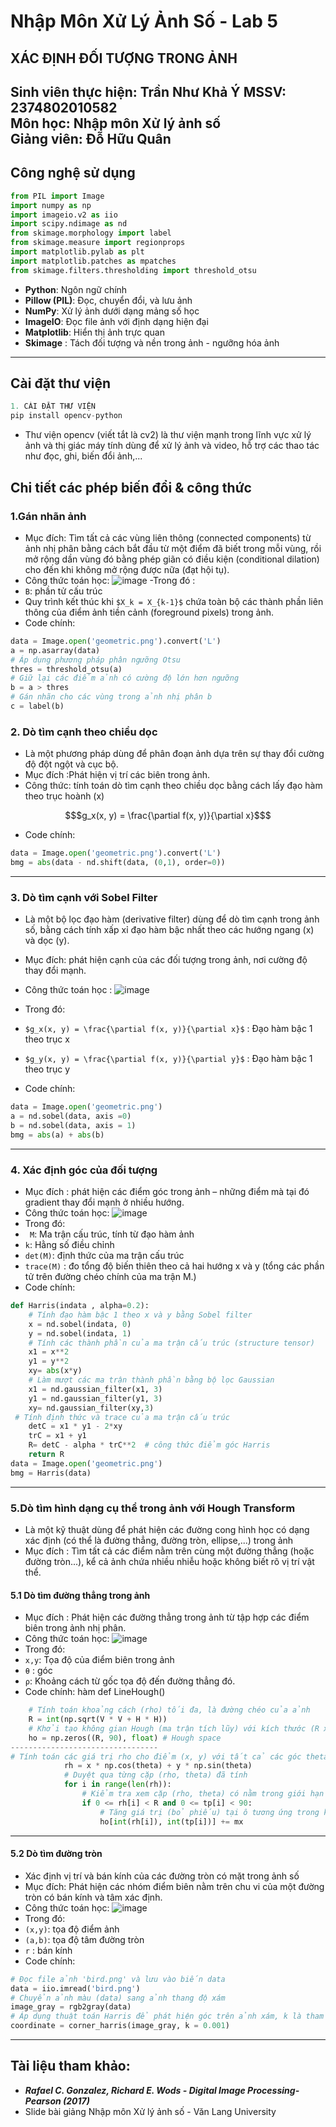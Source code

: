 
# Nhập Môn Xử Lý Ảnh Số - Lab 5
## **XÁC ĐỊNH ĐỐI TƯỢNG TRONG ẢNH**
**Sinh viên thực hiện:** Trần Như Khả Ý
**MSSV:** 2374802010582  
**Môn học:** Nhập môn Xử lý ảnh số  
**Giảng viên:** Đỗ Hữu Quân
---
## Công nghệ sử dụng
```python
from PIL import Image
import numpy as np
import imageio.v2 as iio
import scipy.ndimage as nd
from skimage.morphology import label
from skimage.measure import regionprops
import matplotlib.pylab as plt
import matplotlib.patches as mpatches
from skimage.filters.thresholding import threshold_otsu
```
- **Python**: Ngôn ngữ chính                          
- **Pillow (PIL)**: Đọc, chuyển đổi, và lưu ảnh              
- **NumPy**: Xử lý ảnh dưới dạng mảng số học          
- **ImageIO**: Đọc file ảnh với định dạng hiện đại      
- **Matplotlib**: Hiển thị ảnh trực quan
- **Skimage** : Tách đối tượng và nền trong ảnh - ngưỡng hóa ảnh
---
## Cài đặt thư viện
```python
1. CÀI ĐẶT THƯ VIỆN
pip install opencv-python
```
- Thư viện opencv (viết tắt là cv2) là thư viện mạnh trong lĩnh vực xử lý ảnh và thị giác máy tính dùng để xử lý ảnh và video, hỗ trợ các thao tác như đọc, ghi, biến đổi ảnh,...
  
## Chi tiết các phép biến đổi & công thức
### 1.Gán nhãn ảnh
- Mục đích: Tìm tất cả các vùng liên thông (connected components) từ ảnh nhị phân bằng cách bắt đầu từ một điểm đã biết trong mỗi vùng, rồi mở rộng dần vùng đó bằng phép giãn có điều kiện (conditional dilation) cho đến khi không mở rộng được nữa (đạt hội tụ).
- Công thức toán học:
![image](https://github.com/user-attachments/assets/48f3b43a-36dd-4fa8-a4b7-583521490543)
-Trong đó :
- `B`: phần tử cấu trúc
- Quy trình kết thúc khi `$X_k = X_{k-1}$` chứa toàn bộ các thành phần liên thông của điểm ảnh tiền cảnh (foreground pixels) trong ảnh.
- Code chính:
```python
data = Image.open('geometric.png').convert('L')
a = np.asarray(data)
# Áp dụng phương pháp phân ngưỡng Otsu
thres = threshold_otsu(a)
# Giữ lại các điểm ảnh có cường độ lớn hơn ngưỡng
b = a > thres
# Gán nhãn cho các vùng trong ảnh nhị phân b
c = label(b)
```
### 2. Dò tìm cạnh theo chiều dọc
- Là một phương pháp dùng để phân đoạn ảnh dựa trên sự thay đổi cường độ đột ngột và cục bộ.
- Mục đích :Phát hiện vị trí các biên trong ảnh.
- Công thức: tính toán dò tìm cạnh theo chiều dọc bằng cách lấy đạo hàm theo trục hoành (x)   
```math
$g_x(x, y) = \frac{\partial f(x, y)}{\partial x}$
```
- Code chính:
```python
data = Image.open('geometric.png').convert('L')
bmg = abs(data - nd.shift(data, (0,1), order=0))
```
---
### 3. Dò tìm cạnh với Sobel Filter
- Là một bộ lọc đạo hàm (derivative filter) dùng để dò tìm cạnh trong ảnh số, bằng cách tính xấp xỉ đạo hàm bậc nhất theo các hướng ngang (x) và dọc (y).
- Mục đích: phát hiện cạnh của các đối tượng trong ảnh, nơi cường độ thay đổi mạnh.
- Công thức toán học :
![image](https://github.com/user-attachments/assets/b96be4c3-11fa-4365-aec4-9eb8983e1e99)

- Trong đó:
- `$g_x(x, y) = \frac{\partial f(x, y)}{\partial x}$` : Đạo hàm bậc 1 theo trục x
- `$g_y(x, y) = \frac{\partial f(x, y)}{\partial y}$` : Đạo hàm bậc 1 theo trục y 
- Code chính:
```python
data = Image.open('geometric.png')
a = nd.sobel(data, axis =0)
b = nd.sobel(data, axis = 1)
bmg = abs(a) + abs(b)
```
---
### 4. Xác định góc của đối tượng
- Mục đích : phát hiện các điểm góc trong ảnh – những điểm mà tại đó gradient thay đổi mạnh ở nhiều hướng.
- Công thức toán học:
![image](https://github.com/user-attachments/assets/976a0efa-42a5-4f1d-a39b-df420e85ae12)
- Trong đó:
- ` M`: 	Ma trận cấu trúc, tính từ đạo hàm ảnh
-  `k`: Hằng số điều chỉnh
-   `det(M)`: định thức của ma trận cấu trúc
-   `trace(M)` : đo tổng độ biến thiên theo cả hai hướng x và y (tổng các phần tử trên đường chéo chính của ma trận M.)
- Code chính:
```python
def Harris(indata , alpha=0.2):
    # Tính đạo hàm bậc 1 theo x và y bằng Sobel filter
    x = nd.sobel(indata, 0)
    y = nd.sobel(indata, 1)
    # Tính các thành phần của ma trận cấu trúc (structure tensor)
    x1 = x**2
    y1 = y**2
    xy= abs(x*y)
    # Làm mượt các ma trận thành phần bằng bộ lọc Gaussian
    x1 = nd.gaussian_filter(x1, 3)
    y1 = nd.gaussian_filter(y1, 3)
    xy= nd.gaussian_filter(xy,3)
 # Tính định thức và trace của ma trận cấu trúc
    detC = x1 * y1 - 2*xy
    trC = x1 + y1
    R= detC - alpha * trC**2  # công thức điểm góc Harris
    return R
data = Image.open('geometric.png')
bmg = Harris(data)
```
---
### 5.Dò tìm hình dạng cụ thể trong ảnh với Hough Transform
- Là một kỹ thuật dùng để phát hiện các đường cong hình học có dạng xác định (có thể là đường thẳng, đường tròn, ellipse,...) trong ảnh
- Mục đích : Tìm tất cả các điểm nằm trên cùng một đường thẳng (hoặc đường tròn...), kể cả ảnh chứa nhiều nhiễu hoặc không biết rõ vị trí vật thể.
#### 5.1 Dò tìm đường thẳng trong ảnh
- Mục đích : Phát hiện các đường thẳng trong ảnh từ tập hợp các điểm biên trong ảnh nhị phân.
- Công thức toán học:
![image](https://github.com/user-attachments/assets/6525ef6d-f752-4b33-b7c6-2e10b19444fb)
- Trong đó:
- `x,y`: Tọa độ của điểm biên trong ảnh
- `θ` : góc
- `ρ`: Khoảng cách từ gốc tọa độ đến đường thẳng đó.
- Code chính: hàm def LineHough()
```python
    # Tính toán khoảng cách (rho) tối đa, là đường chéo của ảnh
    R = int(np.sqrt(V * V + H * H))
    # Khởi tạo không gian Hough (ma trận tích lũy) với kích thước (R x 90)
    ho = np.zeros((R, 90), float) # Hough space
---------------------------------
# Tính toán các giá trị rho cho điểm (x, y) với tất cả các góc theta
            rh = x * np.cos(theta) + y * np.sin(theta)
            # Duyệt qua từng cặp (rho, theta) đã tính
            for i in range(len(rh)):
                # Kiểm tra xem cặp (rho, theta) có nằm trong giới hạn của không gian Hough không
                if 0 <= rh[i] < R and 0 <= tp[i] < 90:
                    # Tăng giá trị (bỏ phiếu) tại ô tương ứng trong không gian Hough
                    ho[int(rh[i]), int(tp[i])] += mx
```
---
#### 5.2 Dò tìm đường tròn
- Xác định vị trí và bán kính của các đường tròn có mặt trong ảnh số
- Mục đích: Phát hiện các nhóm điểm biên nằm trên chu vi của một đường tròn có bán kính và tâm xác định.
- Công thức toán học:
  ![image](https://github.com/user-attachments/assets/ab30e72f-4807-40a1-9afe-37ed6e2711f4)
- Trong đó:
- `(x,y)`: tọa độ điểm ảnh
- `(a,b)`: tọa độ tâm đường tròn
- `r` : bán kính
- Code chính:
```python
# Đọc file ảnh 'bird.png' và lưu vào biến data
data = iio.imread('bird.png')
# Chuyển ảnh màu (data) sang ảnh thang độ xám
image_gray = rgb2gray(data)
# Áp dụng thuật toán Harris để phát hiện góc trên ảnh xám, k là tham số độ nhạy
coordinate = corner_harris(image_gray, k = 0.001)
```
---
## Tài liệu tham khảo:
- ***Rafael C. Gonzalez, Richard E. Wods - Digital Image Processing-Pearson (2017)***
- Slide bài giảng Nhập môn Xử lý ảnh số - Văn Lang University
  
